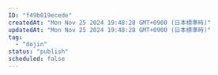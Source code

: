 ```yaml
---
ID: "f49b019ecede"
createdAt: "Mon Nov 25 2024 19:48:28 GMT+0900 (日本標準時)"
updatedAt: "Mon Nov 25 2024 19:48:28 GMT+0900 (日本標準時)"
tag:
  - "dojin"
status: "publish"
scheduled: false
---
```

